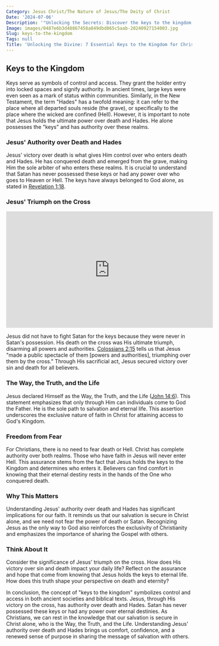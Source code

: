 ```yaml
---
Category: Jesus Christ/The Nature of Jesus/The Deity of Christ
Date: '2024-07-06'
Description: '"Unlocking the Secrets: Discover the keys to the kingdom in this insightful article exploring power, access, and control in various contexts. Dive into the significance of having the key to unlock opportunities and potential."'
Image: images/0487e6b3d48867458a849dbd865c5aab-20240927154003.jpg
Slug: keys-to-the-kingdom
Tags: null
Title: 'Unlocking the Divine: 7 Essential Keys to the Kingdom for Christian Empowerment'
---
```


## Keys to the Kingdom

Keys serve as symbols of control and access. They grant the holder entry into locked spaces and signify authority. In ancient times, large keys were even seen as a mark of status within communities. Similarly, in the New Testament, the term "Hades" has a twofold meaning: it can refer to the place where all departed souls reside (the grave), or specifically to the place where the wicked are confined (Hell). However, it is important to note that Jesus holds the ultimate power over death and Hades. He alone possesses the "keys" and has authority over these realms.

### Jesus' Authority over Death and Hades

Jesus' victory over death is what gives Him control over who enters death and Hades. He has conquered death and emerged from the grave, making Him the sole arbiter of who enters these realms. It is crucial to understand that Satan has never possessed these keys or had any power over who goes to Heaven or Hell. The keys have always belonged to God alone, as stated in [Revelation 1:18](https://www.bibleref.com/Revelation/1/Revelation-1-18.html).

### Jesus' Triumph on the Cross


<iframe width="560" height="315" src="https://www.youtube.com/embed/QBQlbdpaV2w" frameborder="0" allow="autoplay; encrypted-media" allowfullscreen></iframe>


Jesus did not have to fight Satan for the keys because they were never in Satan's possession. His death on the cross was His ultimate triumph, disarming all powers and authorities. [Colossians 2:15](https://www.bibleref.com/Colossians/2/Colossians-2-15.html) tells us that Jesus "made a public spectacle of them [powers and authorities], triumphing over them by the cross." Through His sacrificial act, Jesus secured victory over sin and death for all believers.

### The Way, the Truth, and the Life

Jesus declared Himself as the Way, the Truth, and the Life ([John 14:6](https://www.bibleref.com/John/14/John-14-6.html)). This statement emphasizes that only through Him can individuals come to God the Father. He is the sole path to salvation and eternal life. This assertion underscores the exclusive nature of faith in Christ for attaining access to God's Kingdom.

### Freedom from Fear

For Christians, there is no need to fear death or Hell. Christ has complete authority over both realms. Those who have faith in Jesus will never enter Hell. This assurance stems from the fact that Jesus holds the keys to the Kingdom and determines who enters it. Believers can find comfort in knowing that their eternal destiny rests in the hands of the One who conquered death.

### Why This Matters

Understanding Jesus' authority over death and Hades has significant implications for our faith. It reminds us that our salvation is secure in Christ alone, and we need not fear the power of death or Satan. Recognizing Jesus as the only way to God also reinforces the exclusivity of Christianity and emphasizes the importance of sharing the Gospel with others.

### Think About It

Consider the significance of Jesus' triumph on the cross. How does His victory over sin and death impact your daily life? Reflect on the assurance and hope that come from knowing that Jesus holds the keys to eternal life. How does this truth shape your perspective on death and eternity?

In conclusion, the concept of "keys to the kingdom" symbolizes control and access in both ancient societies and biblical texts. Jesus, through His victory on the cross, has authority over death and Hades. Satan has never possessed these keys or had any power over eternal destinies. As Christians, we can rest in the knowledge that our salvation is secure in Christ alone, who is the Way, the Truth, and the Life. Understanding Jesus' authority over death and Hades brings us comfort, confidence, and a renewed sense of purpose in sharing the message of salvation with others.